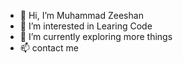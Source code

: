 - 👋 Hi, I’m Muhammad Zeeshan
- 👀 I’m interested in Learing Code
- 🌱 I’m currently exploring more things
- 📫 contact me 

<!---
Mera baba dehari dar mazdoor e meri maan papar bnati ha main bhi bnata hun.Mery 10 main 820 number hain mera is sy zeyada koi taruf nhi. 
--->
